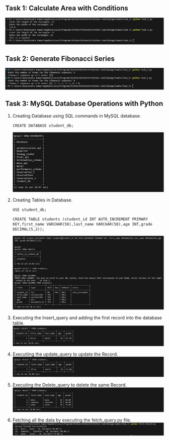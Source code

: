 ## Task 1: Calculate Area with Conditions
 ![Database Created](Task_1/Output.png)




## Task 2: Generate Fibonacci Series
![Database Created](Task_2/Output.png)







## Task 3: MySQL Database Operations with Python

1. Creating Database using SQL commands in MySQL database.
    ```
    CREATE DATABASE student_db;
    ```
    ![Database Created](Task_3/Created_Database.png)
2. Creating Tables in Database.
   ```
   USE student_db;
   ```
   ```
   CREATE TABLE students (student_id INT AUTO_INCREMENT PRIMARY KEY,first_name VARCHAR(50),last_name VARCHAR(50),age INT,grade DECIMAL(5,2));
   ```
    ![Tables_created](Task_3/Creating_tables.png)

3. Executing the Insert_query and adding the first record into the database table.
    ![Database Created](Task_3/Inserting_data.png)

4. Executiing the update_query to update the Record.
    ![Database Created](Task_3/Updating_data.png)

5. Executing the Delete_query to delete the same Record.
    ![Database Created](Task_3/Deleted_the_updated_data.png)

6. Fetching all the data by executing the fetch_query.py file.
    ![Database Created](Task_3/Fetching_record.png)
